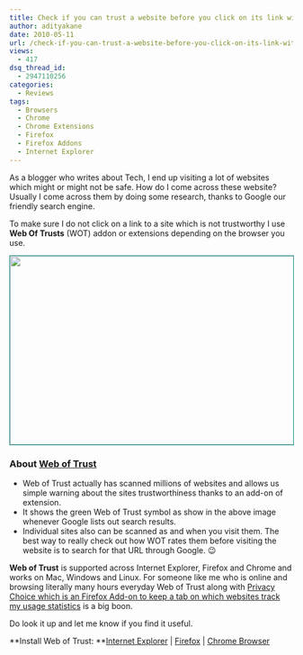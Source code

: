 ```yaml
---
title: Check if you can trust a website before you click on its link with WOT
author: adityakane
date: 2010-05-11
url: /check-if-you-can-trust-a-website-before-you-click-on-its-link-with-wot/
views:
  - 417
dsq_thread_id:
  - 2947110256
categories:
  - Reviews
tags:
  - Browsers
  - Chrome
  - Chrome Extensions
  - Firefox
  - Firefox Addons
  - Internet Explorer
---
```

As a blogger who writes about Tech, I end up visiting a lot of websites which might or might not be safe. How do I come across these website? Usually I come across them by doing some research, thanks to Google our friendly search engine.

To make sure I do not click on a link to a site which is not trustworthy I use **Web Of Trusts** (WOT) addon or extensions depending on the browser you use.

<p style="text-align: center;">
  <a rel="attachment wp-att-24848" href="http://devilsworkshop.org/check-if-you-can-trust-a-website-before-you-click-on-its-link-with-wot/web_trust_browser/"><img class="aligncenter size-full wp-image-24848" style="border: 1px solid teal;" title="web_trust_browser" src="http://cdn.devilsworkshop.org/files/2010/05/web_trust_browser.png" alt="" width="550" height="335" /></a>
</p>

### **About <a href="http://www.mywot.com/" onclick="_gaq.push(['_trackEvent', 'outbound-article', 'http://www.mywot.com/', 'Web of Trust']);" >Web of Trust</a>**

  * Web of Trust actually has scanned millions of websites and allows us simple warning about the sites trustworthiness thanks to an add-on of extension.
  * It shows the green Web of Trust symbol as show in the above image whenever Google lists out search results.
  * Individual sites also can be scanned as and when you visit them. The best way to really check out how WOT rates them before visiting the website is to search for that URL through Google. 😉

**Web of Trust** is supported across Internet Explorer, Firefox and Chrome and works on Mac, Windows and Linux. For someone like me who is online and browsing literally many hours everyday Web of Trust along with [Privacy Choice which is an Firefox Add-on to keep a tab on which websites track my usage statistics][1] is a big boon.

Do look it up and let me know if you find it useful.

**Install Web of Trust: **<a href="http://www.mywot.com/en/download/ie" onclick="_gaq.push(['_trackEvent', 'outbound-article', 'http://www.mywot.com/en/download/ie', 'Internet Explorer']);" >Internet Explorer</a> | <a href="http://www.mywot.com/en/download/&url=ff" onclick="_gaq.push(['_trackEvent', 'outbound-article', 'http://www.mywot.com/en/download/&url=ff', 'Firefox']);" >Firefox</a> | <a href="https://chrome.google.com/extensions/detail/bhmmomiinigofkjcapegjjndpbikblnp" onclick="_gaq.push(['_trackEvent', 'outbound-article', 'https://chrome.google.com/extensions/detail/bhmmomiinigofkjcapegjjndpbikblnp', 'Chrome Browser']);" >Chrome Browser</a>

 [1]: http://devilsworkshop.org/check-which-website-tracks-your-online-usage/
